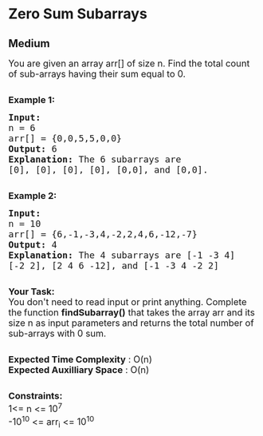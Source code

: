 # Zero Sum Subarrays
## Medium
<div class="problems_problem_content__Xm_eO"><p><span style="font-size:18px">You are given an array arr[] of size n. Find&nbsp;the total count of sub-arrays having their sum equal to 0.</span></p>

<p><br>
<span style="font-size:18px"><strong>Example 1:</strong></span></p>

<pre><span style="font-size:18px"><strong>Input:
</strong>n = 6
arr[] = {0,0,5,5,0,0}
<strong>Output: </strong>6<strong>
Explanation: </strong>The 6 subarrays are 
[0], [0], [0], [0], [0,0], and [0,0].</span></pre>

<p><br>
<span style="font-size:18px"><strong>Example 2:</strong></span></p>

<pre><span style="font-size:18px"><strong>Input:
</strong>n = 10
arr[] = {6,-1,-3,4,-2,2,4,6,-12,-7}
<strong>Output: </strong>4<strong>
Explanation: </strong>The 4 subarrays are [-1&nbsp;-3&nbsp;4]
[-2&nbsp;2], [2&nbsp;4&nbsp;6&nbsp;-12], and [-1&nbsp;-3&nbsp;4&nbsp;-2&nbsp;2]</span>
</pre>

<p><br>
<span style="font-size:18px"><strong>Your Task:</strong><br>
You don't need to read input or print anything.&nbsp;Complete the<strong> </strong>function <strong>findSubarray()</strong>&nbsp;that takes the&nbsp;array arr&nbsp;and its size n&nbsp;as input parameters<strong>&nbsp;</strong>and returns the total number of sub-arrays with 0 sum.&nbsp;</span><br>
&nbsp;</p>

<p><span style="font-size:18px"><strong>Expected Time Complexity</strong> : O(n)<br>
<strong>Expected Auxilliary Space</strong> : O(n)</span><br>
&nbsp;</p>

<p><span style="font-size:18px"><strong>Constraints: &nbsp; &nbsp;</strong><br>
1&lt;= n &lt;= 10<sup>7</sup><br>
-10<sup>10</sup> &lt;= arr<sub>i</sub> &lt;= 10<sup>10</sup></span></p>

<p>&nbsp;</p>
</div>